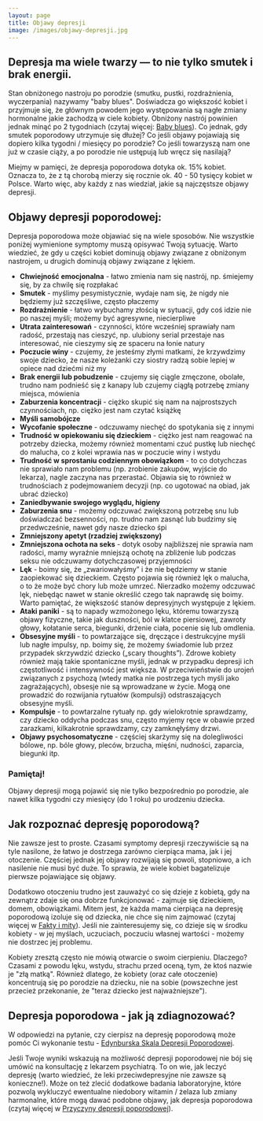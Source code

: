 ```yaml
---
layout: page
title: Objawy depresji
image: /images/objawy-depresji.jpg
---
```

## Depresja ma wiele twarzy — to nie tylko smutek i brak energii.
Stan obniżonego nastroju po porodzie (smutku, pustki, rozdrażnienia, wyczerpania) nazywamy "baby blues". Doświadcza go większość kobiet i przyjmuje się, że głównym powodem jego występowania są nagłe zmiany hormonalne jakie zachodzą w ciele kobiety. Obniżony nastrój powinien jednak minąć po 2 tygodniach (czytaj więcej: [Baby blues](https://depresjapoporodowa.pl/objawy/baby-blues)). Co jednak, gdy  smutek poporodowy utrzymuje się dłużej? Co jeśli objawy pojawiają się dopiero kilka tygodni / miesięcy po porodzie? Co jeśli towarzyszą nam one już w czasie ciąży, a po porodzie nie ustępują lub wręcz się nasilają? 

Miejmy w pamięci, że depresja poporodowa dotyka ok. 15% kobiet. Oznacza to, że z tą chorobą mierzy się rocznie ok. 40 - 50 tysięcy kobiet w Polsce. Warto więc, aby każdy z nas wiedział, jakie są najczęstsze objawy depresji. 

## Objawy depresji poporodowej: 
<div class="box">
Depresja poporodowa może objawiać się na wiele sposobów. Nie wszystkie poniżej wymienione symptomy muszą opisywać Twoją sytuację. Warto wiedzieć, że gdy u części kobiet dominują objawy związane z obniżonym nastrojem, u drugich dominują objawy związane z lękiem. 
</div>

- **Chwiejność emocjonalna** - łatwo zmienia nam się nastrój, np. śmiejemy się, by za chwilę się rozpłakać
- **Smutek** - myślimy pesymistycznie, wydaje nam się, że nigdy nie będziemy już szczęśliwe, często płaczemy
- **Rozdrażnienie** - łatwo wybuchamy złością w sytuacji, gdy coś idzie nie po naszej myśli; możemy być agresywne, niecierpliwe
- **Utrata zainteresowań** - czynności, które wcześniej sprawiały nam radość, przestają nas cieszyć, np. ulubiony serial przestaje nas interesować, nie cieszymy się ze spaceru na łonie natury
- **Poczucie winy** - czujemy, że jesteśmy złymi matkami, że krzywdzimy swoje dziecko, że nasze koleżanki czy siostry radzą sobie lepiej w opiece nad dziećmi niż my
- **Brak energii lub pobudzenie** - czujemy się ciągle zmęczone, obolałe, trudno nam podnieść się z kanapy lub czujemy ciągłą potrzebę zmiany miejsca, mówienia
- **Zaburzenia koncentracji** - ciężko skupić się nam na najprostszych czynnościach, np. ciężko jest nam czytać książkę
- **Myśli samobójcze** 
- **Wycofanie społeczne** - odczuwamy niechęć do spotykania się z innymi
- **Trudność w opiekowaniu się dzieckiem** - ciężko jest nam reagować na potrzeby dziecka, możemy również momentami czuć pustkę lub niechęć do malucha, co z kolei wprawia nas w poczucie winy i wstydu
- **Trudność w sprostaniu codziennym obowiązkom** - to co dotychczas nie sprawiało nam problemu (np. zrobienie zakupów, wyjście do lekarza), nagle zaczyna nas przerastać. Objawia się to również w trudnościach z podejmowaniem decyzji (np. co ugotować na obiad, jak ubrać dziecko)
- **Zaniedbywanie swojego wyglądu, higieny**
- **Zaburzenia snu** - możemy odczuwać zwiększoną potrzebę snu lub doświadczać bezsenności, np. trudno nam zasnąć lub budzimy się przedwcześnie, nawet gdy nasze dziecko śpi
- **Zmniejszony apetyt (rzadziej zwiększony)**
- **Zmniejszona ochota na seks** - dotyk osoby najbliższej nie sprawia nam radości, mamy wyraźnie mniejszą ochotę na zbliżenie lub podczas seksu nie odczuwamy dotychczasowej przyjemności 
- **Lęk** - boimy się, że „zwariowałyśmy” i że nie będziemy w stanie zaopiekować się dzieckiem. Często pojawia się również lęk o malucha, o to że może być chory lub może umrzeć. Nierzadko możemy odczuwać lęk, niebędąc nawet w stanie określić czego tak naprawdę się boimy. Warto pamiętać, że większość stanów depresyjnych występuje z lękiem.
- **Ataki paniki** - są to napady wzmożonego lęku, któremu towarzyszą objawy fizyczne, takie jak duszności, ból w klatce piersiowej, zawroty głowy, kołatanie serca, biegunki, drżenie ciała, pocenie się lub omdlenia.
- **Obsesyjne myśli** - to powtarzające się, dręczące i destrukcyjne myśli lub nagłe impulsy, np. boimy się, że możemy świadomie lub przez przypadek skrzywdzić dziecko („scary thoughts”). Zdrowe kobiety również mają takie spontaniczne myśli, jednak w przypadku depresji ich częstotliwość i intensywność jest większa. W przeciwieństwie do urojeń związanych z psychozą (wtedy matka nie postrzega tych myśli jako zagrażających), obsesje nie są wprowadzane w życie. Mogą one prowadzić do rozwijania rytuałów (kompulsji) odstraszających obsesyjne myśli.
- **Kompulsje** - to powtarzalne rytuały np. gdy wielokrotnie sprawdzamy, czy dziecko oddycha podczas snu, często myjemy ręce w obawie przed zarazkami, kilkakrotnie sprawdzamy, czy zamknęłyśmy drzwi.
- **Objawy psychosomatyczne** - częściej skarżymy się na dolegliwości bólowe, np. bóle głowy, pleców, brzucha, mięśni, nudności, zaparcia, biegunki itp. 

<div class="box">
  <h3>Pamiętaj!</h3>
Objawy depresji mogą pojawić się nie tylko bezpośrednio po porodzie, ale nawet kilka tygodni czy miesięcy (do 1 roku) po urodzeniu dziecka. 
</div>


## Jak rozpoznać depresję poporodową? 
Nie zawsze jest to proste. Czasami symptomy depresji rzeczywiście są na tyle nasilone, że łatwo je dostrzega zarówno cierpiąca mama, jak i jej otoczenie. Częściej jednak jej objawy rozwijają się powoli, stopniowo, a ich nasilenie nie musi być duże. To sprawia, że wiele kobiet bagatelizuje pierwsze pojawiające się objawy. 

Dodatkowo otoczeniu trudno jest zauważyć co się dzieje z kobietą, gdy na zewnątrz zdaje się ona dobrze funkcjonować - zajmuje się dzieckiem, domem, obowiązkami. Mitem jest, że każda mama cierpiąca na depresję poporodową izoluje się od dziecka, nie chce się nim zajmować (czytaj więcej w [Fakty i mity](https://depresjapoporodowa.pl/fakty-i-mity)). Jeśli nie zainteresujemy się, co dzieje się w środku kobiety - w jej myślach, uczuciach, poczuciu własnej wartości - możemy nie dostrzec jej problemu.

Kobiety zresztą często nie mówią otwarcie o swoim cierpieniu. Dlaczego? Czasami z powodu lęku, wstydu, strachu przed oceną, tym, że ktoś nazwie je "złą matką". Również dlatego, że kobiety (oraz całe otoczenie) koncentrują się po porodzie na dziecku, nie na sobie (powszechne jest przecież przekonanie, że "teraz dziecko jest najważniejsze").

## Depresja poporodowa - jak ją zdiagnozować? 
W odpowiedzi na pytanie, czy cierpisz na depresję poporodową może pomóc Ci wykonanie testu - [Edynburska Skala Depresji Poporodowej](https://depresjapoporodowa.pl/objawy/esdp). 

Jeśli Twoje wyniki wskazują na możliwość depresji poporodowej nie bój się umówić na konsultację z lekarzem psychiatrą. To on wie, jak leczyć depresję (warto wiedzieć, że leki przeciwdepresyjne nie zawsze są konieczne!). Może on też zlecić dodatkowe badania laboratoryjne, które pozwolą wykluczyć ewentualne niedobory witamin / żelaza lub zmiany harmonalne, które mogą dawać podobne objawy, jak depresja poporodowa (czytaj więcej w [Przyczyny depresji poporodowej](https://depresjapoporodowa.pl/przyczyny/przyczyny-depresji)). 

